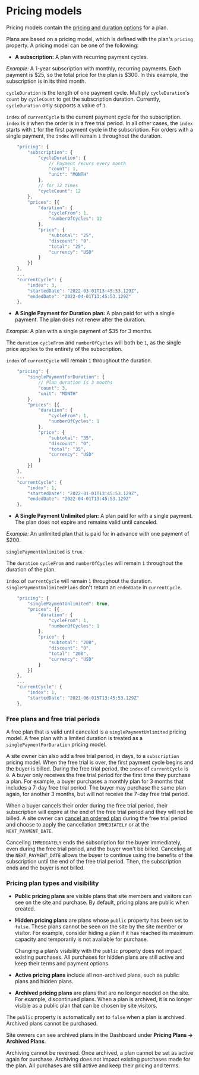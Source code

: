  # Pricing models
Pricing models contain the [pricing and duration options](https://support.wix.com/en/article/pricing-plans-creating-a-plan#step-3-setting-the-price-and-duration-of-your-plan) for a plan.

Plans are based on a pricing model, which is defined with the plan's `pricing` property. A pricing model can be one of the following:
+ **A subscription:** A plan with recurring payment cycles.
    
*Example:* A 1-year subscription with monthly, recurring payments. Each payment is $25, so the total price for the plan is $300. In this example, the subscription is in its third month.
 
`cycleDuration` is the length of one payment cycle. Multiply `cycleDuration`'s `count` by `cycleCount` to get the subscription duration. Currently, `cycleDuration` only supports a value of `1`.

`index` of `currentCycle` is the current payment cycle for the subscription. `index` is `0` when the order is in a free trial period. In all other cases, the `index` starts with `1` for the first payment cycle in the subscription. For orders with a single payment, the `index` will remain `1` throughout the duration.
```javascript
    "pricing": {
        "subscription": {
            "cycleDuration": {
                // Payment recurs every month
                "count": 1,
                "unit": "MONTH"
            },
            // for 12 times
            "cycleCount": 12
        },               
        "prices": [{              
            "duration": {
                "cycleFrom": 1,
                "numberOfCycles": 12
            },
            "price": {
                "subtotal": "25",
                "discount": "0",
                "total": "25",
                "currency": "USD"
            }
        }]
    }, 
    ...
    "currentCycle": {
        "index": 3,
        "startedDate": "2022-03-01T13:45:53.129Z",
        "endedDate": "2022-04-01T13:45:53.129Z"
    },
```
+ **A Single Payment for Duration plan:** A plan paid for with a single payment. The plan does not renew after the duration.
 
*Example:* A plan with a single payment of $35 for 3 months. 

The `duration` `cycleFrom` and `numberOfCycles` will both be `1`, as the single price applies to the entirety of the subscription.

`index` of `currentCycle` will remain `1` throughout the duration.
```javascript
    "pricing": {
        "singlePaymentForDuration": {
            // Plan duration is 3 months
            "count": 3,
            "unit": "MONTH"
        },
        "prices": [{              
            "duration": {
                "cycleFrom": 1,
                "numberOfCycles": 1
            },
            "price": {
                "subtotal": "35",
                "discount": "0",
                "total": "35",
                "currency": "USD"
            }
        }]
    },
    ...
    "currentCycle": {
        "index": 1,
        "startedDate": "2022-01-01T13:45:53.129Z",
        "endedDate": "2022-04-01T13:45:53.129Z"
    },        
```
+ **A Single Payment Unlimited plan:** A plan paid for with a single payment. The plan does not expire and remains valid until canceled.

*Example:* An unlimited plan that is paid for in advance with one payment of $200. 

`singlePaymentUnlimited` is `true`.

The `duration` `cycleFrom` and `numberOfCycles` will remain `1` throughout the duration of the plan.

`index` of `currentCycle` will remain `1` throughout the duration. `singlePaymentUnlimitedPlans` don't return an `endedDate` in `currentCycle`.
```javascript
    "pricing": {
        "singlePaymentUnlimited": true,
        "prices": [{
            "duration": {
                "cycleFrom": 1,
                "numberOfCycles": 1
            },                
            "price": {
                "subtotal": "200",
                "discount": "0",
                "total": "200",
                "currency": "USD"
            }
        }]
    },
    ...
    "currentCycle": {
        "index": 1,
        "startedDate": "2021-06-015T13:45:53.129Z"
    },        
```

### Free plans and free trial periods
A free plan that is valid until canceled is a `singlePaymentUnlimited` pricing model. A free plan with a limited duration is treated as a `singlePaymentForDuration` pricing model.

A site owner can also add a free trial period, in days, to a `subscription` pricing model. When the free trial is over, the first payment cycle begins and the buyer is billed. During the free trial period, the `index` of `currentCycle` is `0`. A buyer only receives the free trial period for the first time they purchase a plan. For example, a buyer purchases a monthly plan for 3 months that includes a 7-day free trial period. The buyer may purchase the same plan again, for another 3 months, but will not receive the 7-day free trial period.

When a buyer cancels their order during the free trial period, their subscription will expire at the end of the free trial period and they will not be billed. A site owner can [cancel an ordered plan](wix-pricing-plans-v2/orders/cancelorder) during the free trial period and choose to apply the cancellation `IMMEDIATELY` or at the `NEXT_PAYMENT_DATE`. 

Canceling `IMMEDIATELY` ends the subscription for the buyer immediately, even during the free trial period, and the buyer won't be billed. Canceling at the `NEXT_PAYMENT_DATE` allows the buyer to continue using the benefits of the subscription until the end of the free trial period. Then, the subscription ends and the buyer is not billed.

### Pricing plan types and visibility

+ **Public pricing plans** are visible plans that site members and visitors can see on the site and purchase. By default, pricing plans are public when created.
 
+ **Hidden pricing plans** are plans whose `public` property has been set to `false`. These plans cannot be seen on the site by the site member or visitor. For example, consider hiding a plan if it has reached its maximum capacity and temporarily is not available for purchase. 
 
    Changing a plan’s visibility with the `public` property does not impact existing purchases. All purchases for hidden plans are still active and keep their terms and payment options.
 
+ **Active pricing plans** include all non-archived plans, such as public plans and hidden plans.
 
+ **Archived pricing plans** are plans that are no longer needed on the site. For example, discontinued plans. When a plan is archived, it is no longer visible as a public plan that can be chosen by site visitors. 

The `public` property is automatically set to `false` when a plan is archived. Archived plans cannot be purchased. 

Site owners can see archived plans in the Dashboard under **Pricing Plans -> Archived Plans**. 

Archiving cannot be reversed. Once archived, a plan cannot be set as active again for purchase. Archiving does not impact existing purchases made for the plan. All purchases are still active and keep their pricing and terms.
